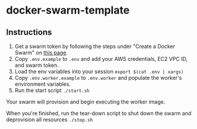 # docker-swarm-template

## Instructions

1. Get a swarm token by following the steps under "Create a Docker Swarm" on [this page](https://docs.docker.com/swarm/install-w-machine/).
1. Copy `.env.example` to `.env` and add your AWS credentials, EC2 VPC ID, and swarm token.
1. Load the env variables into your session `export $(cat .env | xargs)`
1. Copy `.env.worker.example` to `.env.worker` and populate the worker's environment variables.
1. Run the start script `./start.sh`

Your swarm will provision and begin executing the worker image.

When you're finished, run the tear-down script to shut down the swarm and deprovision all resources `./stop.sh`

